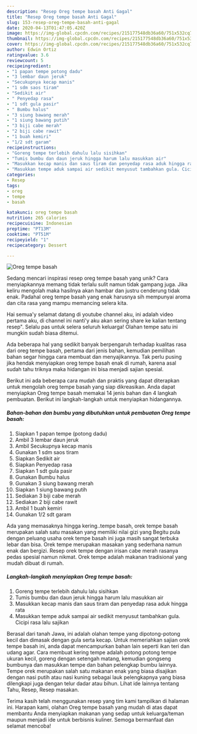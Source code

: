 ```yaml
---
description: "Resep Oreg tempe basah Anti Gagal"
title: "Resep Oreg tempe basah Anti Gagal"
slug: 153-resep-oreg-tempe-basah-anti-gagal
date: 2020-04-13T01:47:05.420Z
image: https://img-global.cpcdn.com/recipes/215177548db36a60/751x532cq70/oreg-tempe-basah-foto-resep-utama.jpg
thumbnail: https://img-global.cpcdn.com/recipes/215177548db36a60/751x532cq70/oreg-tempe-basah-foto-resep-utama.jpg
cover: https://img-global.cpcdn.com/recipes/215177548db36a60/751x532cq70/oreg-tempe-basah-foto-resep-utama.jpg
author: Edwin Ortiz
ratingvalue: 3.6
reviewcount: 5
recipeingredient:
- "1 papan tempe potong dadu"
- "3 lembar daun jeruk"
- "Secukupnya kecap manis"
- "1 sdm saos tiram"
- "Sedikit air"
- " Penyedap rasa"
- "1 sdt gula pasir"
- " Bumbu halus"
- "3 siung bawang merah"
- "1 siung bawang putih"
- "3 biji cabe merah"
- "2 biji cabe rawit"
- "1 buah kemiri"
- "1/2 sdt garam"
recipeinstructions:
- "Goreng tempe terlebih dahulu lalu sisihkan"
- "Tumis bumbu dan daun jeruk hingga harum lalu masukkan air"
- "Masukkan kecap manis dan saus tiram dan penyedap rasa aduk hingga rata"
- "Masukkan tempe aduk sampai air sedikit menyusut tambahkan gula. Cicipi rasa lalu sajikan"
categories:
- Resep
tags:
- oreg
- tempe
- basah

katakunci: oreg tempe basah 
nutrition: 265 calories
recipecuisine: Indonesian
preptime: "PT13M"
cooktime: "PT51M"
recipeyield: "1"
recipecategory: Dessert

---
```



![Oreg tempe basah](https://img-global.cpcdn.com/recipes/215177548db36a60/751x532cq70/oreg-tempe-basah-foto-resep-utama.jpg)

Sedang mencari inspirasi resep oreg tempe basah yang unik? Cara menyiapkannya memang tidak terlalu sulit namun tidak gampang juga. Jika keliru mengolah maka hasilnya akan hambar dan justru cenderung tidak enak. Padahal oreg tempe basah yang enak harusnya sih mempunyai aroma dan cita rasa yang mampu memancing selera kita.

Hai semua&#39;y selamat datang di youtube channel aku, ini adalah video pertama aku, di channel ini nanti&#39;y aku akan sering share ke kalian tentang resep&#34;. Selalu pas untuk selera seluruh keluarga! Olahan tempe satu ini mungkin sudah biasa ditemui.

Ada beberapa hal yang sedikit banyak berpengaruh terhadap kualitas rasa dari oreg tempe basah, pertama dari jenis bahan, kemudian pemilihan bahan segar hingga cara membuat dan menyajikannya. Tak perlu pusing jika hendak menyiapkan oreg tempe basah enak di rumah, karena asal sudah tahu triknya maka hidangan ini bisa menjadi sajian spesial.


Berikut ini ada beberapa cara mudah dan praktis yang dapat diterapkan untuk mengolah oreg tempe basah yang siap dikreasikan. Anda dapat menyiapkan Oreg tempe basah memakai 14 jenis bahan dan 4 langkah pembuatan. Berikut ini langkah-langkah untuk menyiapkan hidangannya.

<!--inarticleads1-->

##### Bahan-bahan dan bumbu yang dibutuhkan untuk pembuatan Oreg tempe basah:

1. Siapkan 1 papan tempe (potong dadu)
1. Ambil 3 lembar daun jeruk
1. Ambil Secukupnya kecap manis
1. Gunakan 1 sdm saos tiram
1. Siapkan Sedikit air
1. Siapkan  Penyedap rasa
1. Siapkan 1 sdt gula pasir
1. Gunakan  Bumbu halus
1. Gunakan 3 siung bawang merah
1. Siapkan 1 siung bawang putih
1. Sediakan 3 biji cabe merah
1. Sediakan 2 biji cabe rawit
1. Ambil 1 buah kemiri
1. Gunakan 1/2 sdt garam


Ada yang memasaknya hingga kering..tempe basah, orek tempe basah merupakan salah satu masakan yang memiliki nilai gizi yang Begitu pula dengan peluang usaha orek tempe basah ini juga masih sangat terbuka lebar dan bisa. Orek tempe merupakan masakan yang sederhana namun enak dan bergizi. Resep orek tempe dengan irisan cabe merah rasanya pedas spesial namun nikmat. Orek tempe adalah makanan tradisional yang mudah dibuat di rumah. 

<!--inarticleads2-->

##### Langkah-langkah menyiapkan Oreg tempe basah:

1. Goreng tempe terlebih dahulu lalu sisihkan
1. Tumis bumbu dan daun jeruk hingga harum lalu masukkan air
1. Masukkan kecap manis dan saus tiram dan penyedap rasa aduk hingga rata
1. Masukkan tempe aduk sampai air sedikit menyusut tambahkan gula. Cicipi rasa lalu sajikan


Berasal dari tanah Jawa, ini adalah olahan tempe yang dipotong-potong kecil dan dimasak dengan gula serta kecap. Untuk memeriahkan sajian orek tempe basah ini, anda dapat mencampurkan bahan lain seperti ikan teri dan udang agar. Cara membuat kering tempe adalah potong potong tempe ukuran kecil, goreng dengan setengah matang, kemudian gongseng bumbunya dan masukkan tempe dan bahan pelengkap bumbu lainnya. Tempe orek merupakan salah satu makanan enak yang biasa disajikan dengan nasi putih atau nasi kuning sebagai lauk pelengkapnya yang biasa dilengkapi juga dengan telur dadar atau bihun. Lihat ide lainnya tentang Tahu, Resep, Resep masakan. 

Terima kasih telah menggunakan resep yang tim kami tampilkan di halaman ini. Harapan kami, olahan Oreg tempe basah yang mudah di atas dapat membantu Anda menyiapkan makanan yang sedap untuk keluarga/teman maupun menjadi ide untuk berbisnis kuliner. Semoga bermanfaat dan selamat mencoba!
